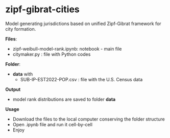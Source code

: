 # zipf-gibrat-cities
Model generating jurisdictions based on unified Zipf-Gibrat framework for city formation.

__Files__:
* zipf-weibull-model-rank.ipynb: notebook - main file
* citymaker.py : file with Python codes

__Folder__:
* __data__ with
  * SUB-IP-EST2022-POP.csv : file with the U.S. Census data
 
__Output__
* model rank distributions are saved to folder __data__

__Usage__
* Download the files to the local computer conserving the folder structure
* Open .ipynb file and run it cell-by-cell
* Enjoy
